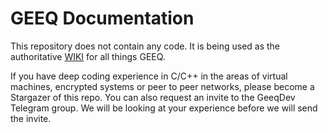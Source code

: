 # GEEQ Documentation

This repository does not contain any code. It is being used as the authoritative [WIKI](https://github.com/geeqcorp/documentation/wiki) for all things GEEQ.

If you have deep coding experience in C/C++ in the areas of virtual machines, encrypted systems or peer to peer networks, please become a Stargazer of this repo. You can also request an invite to the GeeqDev Telegram group. We will be looking at your experience before we will send the invite.
